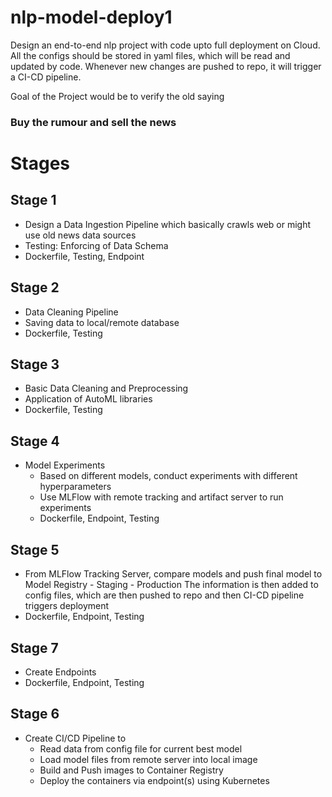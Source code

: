 # nlp-model-deploy1
Design an end-to-end nlp project with code upto full deployment on Cloud.
All the configs should be stored in yaml files, which will be read and updated by code.
Whenever new changes are pushed to repo, it will trigger a CI-CD pipeline.

Goal of the Project would be to verify the old saying 
<h3> Buy the rumour and sell the news </h3>

# Stages
## Stage 1
  - Design a Data Ingestion Pipeline which basically crawls web or might use old news data sources
  - Testing: Enforcing of Data Schema
  - Dockerfile, Testing, Endpoint

## Stage 2
  - Data Cleaning Pipeline
  - Saving data to local/remote database
  - Dockerfile, Testing

## Stage 3
  - Basic Data Cleaning and Preprocessing
  - Application of AutoML libraries
  - Dockerfile, Testing

## Stage 4
  - Model Experiments
      - Based on different models, conduct experiments with different hyperparameters
      - Use MLFlow with remote tracking and artifact server to run experiments
      - Dockerfile, Endpoint, Testing
   
## Stage 5
  - From MLFlow Tracking Server, compare models and push final model to Model Registry
        - Staging
        -  Production
    The information is then added to config files, which are then pushed to repo and then CI-CD pipeline triggers deployment
  - Dockerfile, Endpoint, Testing

## Stage 7
  - Create Endpoints
  - Dockerfile, Endpoint, Testing

## Stage 6
  - Create CI/CD Pipeline to
      - Read data from config file for current best model
      - Load model files from remote server into local image
      - Build and Push images to Container Registry
      - Deploy the containers via endpoint(s) using Kubernetes

